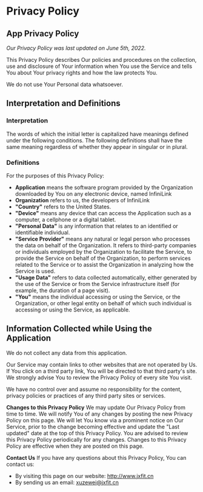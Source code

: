 #  Privacy Policy

## App Privacy Policy
*Our Privacy Policy was last updated on June 5th, 2022.*

This Privacy Policy describes Our policies and procedures on the collection, use and disclosure of Your information when You use the Service and tells You about Your privacy rights and how the law protects You.

We do not use Your Personal data whatsoever.

## Interpretation and Definitions
### Interpretation
The words of which the initial letter is capitalized have meanings defined under the following conditions. The following definitions shall have the same meaning regardless of whether they appear in singular or in plural.

### Definitions
For the purposes of this Privacy Policy:

- **Application** means the software program provided by the Organization downloaded by You on any electronic device, named InfiniLink
- **Organization** refers to us, the developers of InfiniLink
- **"Country"** refers to the United States.
- **"Device"** means any device that can access the Application such as a computer, a cellphone or a digital tablet.
- **"Personal Data"** is any information that relates to an identified or identifiable individual.
- **"Service Provider"** means any natural or legal person who processes the data on behalf of the Organization. It refers to third-party companies or individuals employed by the Organization to facilitate the Service, to provide the Service on behalf of the Organization, to perform services related to the Service or to assist the Organization in analyzing how the Service is used.
- **"Usage Data"** refers to data collected automatically, either generated by the use of the Service or from the Service infrastructure itself (for example, the duration of a page visit).
- **"You"** means the individual accessing or using the Service, or the Organization, or other legal entity on behalf of which such individual is accessing or using the Service, as applicable.


## Information Collected while Using the Application
We do not collect any data from this application.

Our Service may contain links to other websites that are not operated by Us. If You click on a third party link, You will be directed to that third party's site. We strongly advise You to review the Privacy Policy of every site You visit.

We have no control over and assume no responsibility for the content, privacy policies or practices of any third party sites or services.

**Changes to this Privacy Policy**
We may update Our Privacy Policy from time to time. We will notify You of any changes by posting the new Privacy Policy on this page.
We will let You know via a prominent notice on Our Service, prior to the change becoming effective and update the "Last updated" date at the top of this Privacy Policy.
You are advised to review this Privacy Policy periodically for any changes. Changes to this Privacy Policy are effective when they are posted on this page.

**Contact Us**
If you have any questions about this Privacy Policy, You can contact us:
- By visiting this page on our website: http://www.jxfit.cn
- By sending us an email: xuzewei@jxfit.cn


